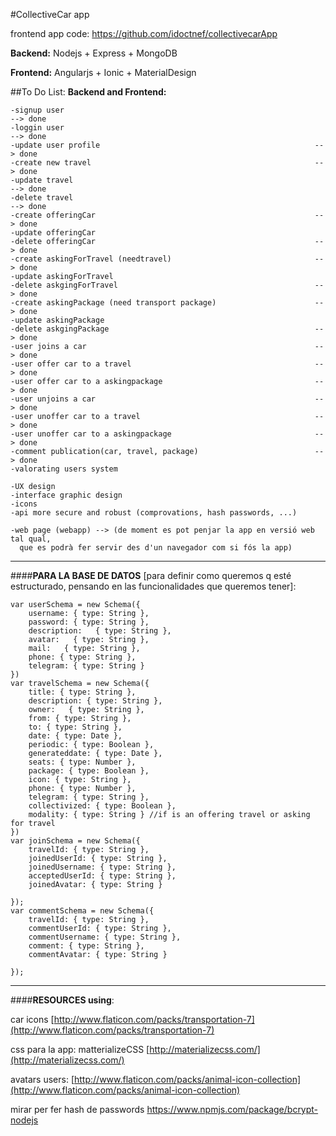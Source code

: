 #CollectiveCar app

frontend app code: https://github.com/idoctnef/collectivecarApp

**Backend:**
    Nodejs + Express + MongoDB

**Frontend:**
    Angularjs + Ionic + MaterialDesign




##To Do List:
**Backend and Frontend:**
```
-signup user	                                                  		--> done
-loggin user	                                                  		--> done
-update user profile                                              	--> done
-create new travel	                                               	--> done
-update travel		                                                 	--> done
-delete travel		                                                 	--> done
-create offeringCar                                                	--> done
-update offeringCar
-delete offeringCar                                                 --> done
-create askingForTravel (needtravel)                                --> done
-update askingForTravel
-delete askgingForTravel                                            --> done
-create askingPackage (need transport package)                      --> done
-update askingPackage
-delete askgingPackage                                              --> done
-user joins a car                                                   --> done
-user offer car to a travel                                         --> done
-user offer car to a askingpackage                                  --> done
-user unjoins a car                                                 --> done
-user unoffer car to a travel                                       --> done
-user unoffer car to a askingpackage                                --> done
-comment publication(car, travel, package)                          --> done
-valorating users system

-UX design
-interface graphic design
-icons
-api more secure and robust (comprovations, hash passwords, ...)

-web page (webapp) --> (de moment es pot penjar la app en versió web tal qual,
  que es podrà fer servir des d'un navegador com si fós la app)
```


--------------------
####**PARA LA BASE DE DATOS** [para definir como queremos q esté estructurado, pensando en las funcionalidades que queremos tener]:


```
var userSchema = new Schema({
    username: { type: String },
    password: { type: String },
    description:   { type: String },
    avatar:   { type: String },
    mail:   { type: String },
    phone: { type: String },
    telegram: { type: String }
})
var travelSchema = new Schema({
    title: { type: String },
    description: { type: String },
    owner:   { type: String },
    from: { type: String },
    to: { type: String },
    date: { type: Date },
    periodic: { type: Boolean },
    generateddate: { type: Date },
    seats: { type: Number },
    package: { type: Boolean },
    icon: { type: String },
    phone: { type: Number },
    telegram: { type: String },
    collectivized: { type: Boolean },
    modality: { type: String } //if is an offering travel or asking for travel
})
var joinSchema = new Schema({
    travelId: { type: String },
    joinedUserId: { type: String },
    joinedUsername: { type: String },
    acceptedUserId: { type: String },
    joinedAvatar: { type: String }

});
var commentSchema = new Schema({
    travelId: { type: String },
    commentUserId: { type: String },
    commentUsername: { type: String },
    comment: { type: String },
    commentAvatar: { type: String }

});
```
--------------------


####**RESOURCES using**:

car icons [http://www.flaticon.com/packs/transportation-7](http://www.flaticon.com/packs/transportation-7)

css para la app: matterializeCSS [http://materializecss.com/](http://materializecss.com/)

avatars users: [http://www.flaticon.com/packs/animal-icon-collection](http://www.flaticon.com/packs/animal-icon-collection)





mirar per fer hash de passwords https://www.npmjs.com/package/bcrypt-nodejs
